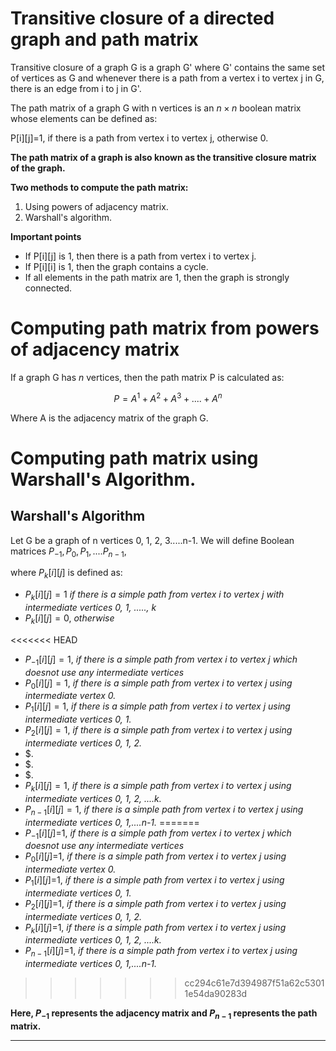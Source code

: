# Transitive closure of a directed graph and path matrix

Transitive closure of a graph G is a graph G' where G' contains the same set of vertices as G and whenever there is a path from a vertex i to vertex j in G, there is an edge from i to j in G'.

The path matrix of a graph G with n vertices is an $n\times n$ boolean matrix whose elements can be defined as:

P[i][j]=1, if there is a path from vertex i to vertex j, otherwise 0.

**The path matrix of a graph is also known as the transitive closure matrix of the graph.**

**Two methods to compute the path matrix:**

1. Using powers of adjacency matrix.
2. Warshall's algorithm.

**Important points**
- If P[i][j] is 1, then there is a path from vertex i to vertex j.
- If P[i][i] is 1, then the graph contains a cycle.
- If all elements in the path matrix are 1, then the graph is strongly connected.


# Computing path matrix from powers of adjacency matrix

If a graph G has $n$ vertices, then the path matrix P is calculated as:

$$P=A^1 + A^2 + A^3 + ....+ A^n$$

Where A is the adjacency matrix of the graph G.

# Computing path matrix using Warshall's Algorithm.

## Warshall's Algorithm

Let G be a graph of n vertices 0, 1, 2, 3.....n-1. We will define Boolean matrices $P_{-1}, P_0, P_1, ....P_{n-1}$,

where $P_k[i][j]$ is defined as:

- $P_k[i][j]=1$ _if there is a simple path from vertex i to vertex j with intermediate vertices 0, 1, ....., k_
- $P_k[i][j]=0$, _otherwise_


<<<<<<< HEAD
- $P_{-1}[i][j]=1$, _if there is a simple path from vertex i to vertex j which doesnot use any intermediate vertices_
- $P_0[i][j]=1$, _if there is a simple path from vertex i to vertex j using intermediate vertex 0._
- $P_1[i][j]=1$, _if there is a simple path from vertex i to vertex j using intermediate vertices 0, 1._
- $P_2[i][j]=1$, _if there is a simple path from vertex i to vertex j using intermediate vertices 0, 1, 2._
- $.
- $.
- $.
- $P_k[i][j]=1$, _if there is a simple path from vertex i to vertex j using intermediate vertices 0, 1, 2, ....k._
- $P_{n-1}[i][j]=1$, _if there is a simple path from vertex i to vertex j using intermediate vertices 0, 1,....n-1._
=======
- $P_{-1}[i][j]$=1, _if there is a simple path from vertex i to vertex j which doesnot use any intermediate vertices_
- $P_0[i][j]$=1, _if there is a simple path from vertex i to vertex j using intermediate vertex 0._
- $P_1[i][j]$=1, _if there is a simple path from vertex i to vertex j using intermediate vertices 0, 1._
- $P_2[i][j]$=1, _if there is a simple path from vertex i to vertex j using intermediate vertices 0, 1, 2._
- $P_k[i][j]$=1, _if there is a simple path from vertex i to vertex j using intermediate vertices 0, 1, 2, ....k._
- $P_{n-1}[i][j]$=1, _if there is a simple path from vertex i to vertex j using intermediate vertices 0, 1,....n-1._
>>>>>>> cc294c61e7d394987f51a62c53011e54da90283d


**Here, $P_{-1}$ represents the adjacency matrix and $P_{n-1}$ represents the path matrix.**

---
